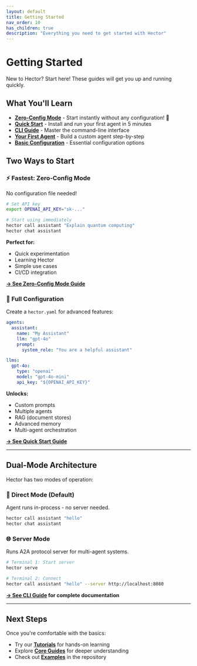 ```yaml
---
layout: default
title: Getting Started
nav_order: 10
has_children: true
description: "Everything you need to get started with Hector"
---
```


# Getting Started

New to Hector? Start here! These guides will get you up and running quickly.

## What You'll Learn

- **[Zero-Config Mode](ZERO_CONFIG_MODE)** - Start instantly without any configuration! 🚀
- **[Quick Start](QUICK_START)** - Install and run your first agent in 5 minutes
- **[CLI Guide](CLI_GUIDE)** - Master the command-line interface
- **[Your First Agent](AGENTS#your-first-agent)** - Build a custom agent step-by-step
- **[Basic Configuration](CONFIGURATION#basic-setup)** - Essential configuration options

## Two Ways to Start

### ⚡ Fastest: Zero-Config Mode

No configuration file needed!

```bash
# Set API key
export OPENAI_API_KEY="sk-..."

# Start using immediately
hector call assistant "Explain quantum computing"
hector chat assistant
```

**Perfect for:**
- Quick experimentation
- Learning Hector
- Simple use cases
- CI/CD integration

**[→ See Zero-Config Mode Guide](ZERO_CONFIG_MODE)**

### 📝 Full Configuration

Create a `hector.yaml` for advanced features:

```yaml
agents:
  assistant:
    name: "My Assistant"
    llm: "gpt-4o"
    prompt:
      system_role: "You are a helpful assistant"

llms:
  gpt-4o:
    type: "openai"
    model: "gpt-4o-mini"
    api_key: "${OPENAI_API_KEY}"
```

**Unlocks:**
- Custom prompts
- Multiple agents
- RAG (document stores)
- Advanced memory
- Multi-agent orchestration

**[→ See Quick Start Guide](QUICK_START)**

---

## Dual-Mode Architecture

Hector has two modes of operation:

### 🚀 Direct Mode (Default)

Agent runs in-process - no server needed.

```bash
hector call assistant "hello"
hector chat assistant
```

### 🌐 Server Mode

Runs A2A protocol server for multi-agent systems.

```bash
# Terminal 1: Start server
hector serve

# Terminal 2: Connect
hector call assistant "hello" --server http://localhost:8080
```

**[→ See CLI Guide](CLI_GUIDE) for complete documentation**

---

## Next Steps

Once you're comfortable with the basics:
- Try our **[Tutorials](tutorials/)** for hands-on learning
- Explore **[Core Guides](#)** for deeper understanding
- Check out **[Examples](https://github.com/kadirpekel/hector/tree/main/configs)** in the repository
